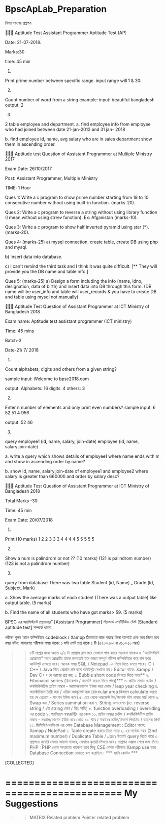 # BpscApLab_Preparation
বিগত সালের প্রশ্নপত্র

🎯🎯🎯
Aptitude Test Assistant Programmer
Aptitude Test (AP)

Date: 21-07-2018.

Marks:30

time: 45 min

01. 
Print prime number between specific range. input range will 1 & 30.

02. 
Count number of word from a string
example: 
input: beautiful bangladesh 
output: 2

3. 
2 table employee and department.
a. find employee info from employee who had joined between date 21-jan-2013 and 31 jan- 2018

b. find employee id, name, avg salary who are in sales department show them in ascending order.

🎯🎯🎯
Aptitude test Question of Assistant Programmer at Multiple Ministry 2017

Exam Date: 26/10/2017

Post: 
Assistant Programmer, Multiple Ministry

TIME: 1 Hour

Ques 1: 
Write a c program to show prime number starting from 19 to 10 consecutive number without using built-in function. (marks-20).

Ques 2: 
Write a c program to reverse a string
without using library function (I mean without
using strrev function). Ex: Afganistan (marks-10).

Ques 3: 
Write a c program to show half inverted pyramid using star (*). (marks-20).

Ques 4: (marks-25)
a)
mysql connection, create table, create DB using php and mysql.

b)
Insert data into database.

c)
I can't remind the third task and I think it was quite difficult.
[** They will provide you the DB name and table info.]

Ques 5: (marks-25)
a)
Design a form including the info (name, idno, designation, data of birth) and insert data into DB through this form. (DB name will be user_info and table will user_records & you have to create DB and table using mysql not manually)

🎯🎯🎯
Aptitude Test Question of Assistant
Programmer at ICT Ministry of
Bangladesh 2018

Exam name: 
Aptitude test assistant programmer (ICT ministry)

Time: 45 mins

Batch-3

Date-21/ 7/ 2018

01.
Count alphabets, digits and others from a given string?

sample input:
Welcome to bpsc2018.com

output:
Alphabets: 16
digits: 4
others: 3

02.
Enter n number of elements and only print even numbers?
sample input:
6
52 51 4 956

output:
52 46

03. 
query
employee1 (id, name, salary, join-date)
employee (id, name, salary.join-date)

a.
write a query which shows details of employee1
where name ends with m and
show in ascending order by name?

b.
show id, name, salary.join-date of employee1 and employee2 where salary
is greater than 660000 and order by salary desc?

🎯🎯🎯
Aptitude Test Question of Assistant Programmer at ICT Ministry of Bangladesh 2018

Total Marks -30

Time: 45 min

Exam Date: 20/07/2018

01.
Print (10 marks)
1
2 2
3 3 3
4 4 4 4
5 5 5 5 5

02.
Show a num is palindrom or not ?? (10 marks)
(121 is palindrom number)
(123 is not a palindrom number)

03.
query from database
There was two table Student (id, Name)
„ Grade (ld, Subject, Mark)

a.
Show the average marks of each student (There was a output table) like output table. (5 marks)

b.
Find the name of all students who have got marks> 59. (5 marks)

BPSC এর অ্যাসিস্ট্যান্ট প্রোগ্রামার" [Assistant Programmer] স্ট্যান্ডার্ড এপটিটিউড টেস্ট [Standard aptitude test] সম্পর্কে ধারনা: 

পরীক্ষা শুরুর আগে কম্পিউটরে codeblock / Xampp ঠিকমতো কাজ করছে কিনা অবশ্যই চেক করে নিতে হবে
নম্বর বন্টন:
সাধারণত পরীক্ষার সময় থাকে: ১ ঘন্টা
মোট প্রশ্ন থাকে ৫ টি (৫*২০=১০০ বা ৫*১০=৫০ নম্বর)
>>৫টি প্রশ্নের মধ্যে অন্তত ২/৩ টা প্রোগ্রাম রান করে দেখালে পাস্ করার সম্ভাবনা থাকে<<
"অ্যাসিস্ট্যান্ট প্রোগ্রামার" মানে প্রোগ্রামিং তাকে জানতেই হবে কারণ সম্পূর্ণ পরীক্ষা কম্পিউটারে করে রান করে আউটপুট দেখতে হবে। অনেক সময় SQL / Notepad -এ লিখে দিতে বলতে পারে।
C / C++ / Java দিয়ে প্রোগ্রাম রান করে আউটপুট দেখাতে হয়।
Editor থাকে: Xampp / Dev C++
যে ধরণের প্রশ্ন হয়:
১. Bubble short code লিখতে দিতে পারে**
২. Fibonacci series (রিডাকশন / নরমালি করতে দিতে পারে)***
৩. প্রাইম নাম্বার চেকিং / কনজিকিউটিভ প্রাইম নাম্বার - নরমাল/ফাংশন ইউজ করে কোড / leap year checking
৪. ফ্যাক্টোরিয়াল তৈরী করা / এরিয়া ক্যাল্কুলেট করা (circular area কিভাবে calculate করতে হয় সে প্রোগ্রাম - ফাংশন ইউজ করে)
৫. এরে থেকে লারজেস্ট টপ/স্মলেস্ট বটম নাম্বার সার্চ কোড
৬. Swap করা / Series summation করা
৭. String অপারেশন (ie. reverse string / ২টা string যোগ / স্ট্রিং সর্টিং)
৮. function overloading / overriding এর code
৯. প্যালিন্ড্রম নাম্বার/স্ট্রিং এর কোড
১০. প্রাইম নাম্বার চেকিং / কনজিকিউটিভ প্রাইম নাম্বার - নরমাল/ফাংশন ইউজ করে কোড
১১. স্টার / নাম্বারের  নর্মাল/রিভার্স পিরামিড / ডায়মন্ড প্রিন্ট 
১২. জিসিডি/এলসিএম এর কোড 
Database Management :
Editor থাকে: Xampp / NotePad
১. Table create করতে দিতে পারে
২. ২য় সর্বোচ্চ নম্বর (2nd maximum number) / Duplicate Table / Join ইত্যাদি query দিতে পারে
৩. প্রশ্নপত্রে কুয়েরি লেখার জায়গা থাকবে, সেখানে কুয়েরি লিখতে হবে। প্রশ্নপত্র এক্সাম শেষে জমা নিবে।
PHP :
PHP থেকে সাধারণত থাকেনা তবে কিছু CSE বেসড পরীক্ষায় Xampp use করে Database Connection দেখাতে বলা হয়েছিল।
*** হ্যাপি কোডিং ***

[COLLECTED]

==============================================
My Suggestions 
===============================================
>> MATRIX Related problem
>> Pointer related problem
